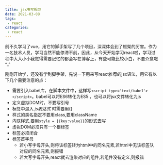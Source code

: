 ```yaml
---
title: jsx书写规范
date: 2021-03-08
tags:
 - react
categories:
 - react
---
```


前不久学习了vue，用它的脚手架写了几个项目，深深体会到了框架的厉害。作为一名技术人员，学习当然不能停滞不前，因此，从今天开始学习react啦，学习过程中大大小小我觉得需要记忆的都会写在博客上，有些可能比较小白，不要介意嗷^_^



刚刚开始学，还没有学到脚手架，先说一下用来写react推荐的jsx语法，用它有以下几个需要注意的点：

- 需要引入babel库，在脚本文件中，这样写`<script type='text/babel'></script>`。babel可以将ES6转化为ES5 ，也可以将jsx文件转化为js
- 定义虚拟DOM时，不要写引号
- 标签中混入 *js表达式* 时需要用{}
- 样式的类名指定不要用class,要用className
- 内联样式,要用`style = {{key:value}}`的形式去写
- 虚拟DOM必须只有一个根标签
- 标签必须闭合
- 标签首字母   
  - 若小写字母开头,则将该标签转为html中的同名元素,若html中无该标签队对应的同名元素,则报错
  - 若大写字母开头,react就去渲染对应的组件,若组件没有定义,则报错